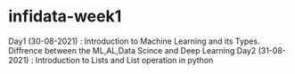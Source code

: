 # infidata-week1
Day1 (30-08-2021) : Introduction to Machine Learning and its Types. Diffrence between the ML,AL,Data Scince and Deep Learning
Day2 (31-08-2021) : Introduction to Lists and List operation in python
